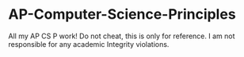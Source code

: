 # AP-Computer-Science-Principles
All my AP CS P work! Do not cheat, this is only for reference. I am not responsible for any academic Integrity violations.
